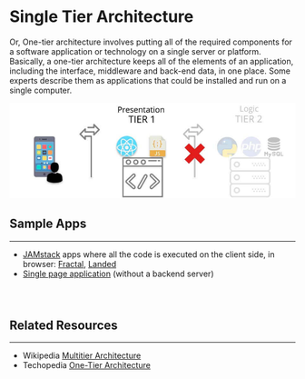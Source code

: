# Single Tier Architecture
Or, One-tier architecture involves putting all of the required components for a software application or technology on a single server or platform.
Basically, a one-tier architecture keeps all of the elements of an application, including the interface, middleware and back-end data, in one place.
Some experts describe them as applications that could be installed and run on a single computer. 

![Single Tier architecture](https://raw.githubusercontent.com/app-generator/static/master/docs/single-tier-architecture.jpg)


## Sample Apps  
---

 - [JAMstack](/what-is/jamstack) apps where all the code is executed on the client side, in browser: [Fractal](https://appseed.us/apps/jamstack/html5up-fractal), [Landed](https://appseed.us/apps/jamstack/html5up-landed)
 - [Single page application](https://en.wikipedia.org/wiki/Single-page_application) (without a backend server)

<br />

#
## Related Resources
---
 - Wikipedia [Multitier Architecture](https://en.wikipedia.org/wiki/Multitier_architecture)
 - Techopedia [One-Tier Architecture](https://www.techopedia.com/definition/17374/one-tier-architecture) 
